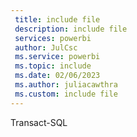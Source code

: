 ```yaml
---
 title: include file
 description: include file
 services: powerbi
 author: JulCsc
 ms.service: powerbi
 ms.topic: include
 ms.date: 02/06/2023
 ms.author: juliacawthra
 ms.custom: include file
---
```

Transact\-SQL 
